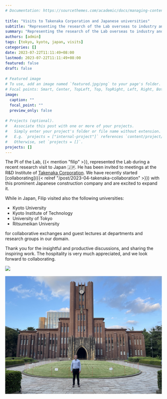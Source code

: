 ```yaml
---
# Documentation: https://sourcethemes.com/academic/docs/managing-content/

title: "Visits to Takenaka Corporation and Japanese universities"
subtitle: "Representing the research of the Lab overseas to industry and academic partners."
summary: "Representing the research of the Lab overseas to industry and academic partners."
authors: [admin]
tags: [tokyo, kyoto, japan, visits]
categories: []
date: 2023-07-22T11:11:49+08:00
lastmod: 2023-07-22T11:11:49+08:00
featured: false
draft: false

# Featured image
# To use, add an image named `featured.jpg/png` to your page's folder.
# Focal points: Smart, Center, TopLeft, Top, TopRight, Left, Right, BottomLeft, Bottom, BottomRight.
image:
  caption: ""
  focal_point: ""
  preview_only: false

# Projects (optional).
#   Associate this post with one or more of your projects.
#   Simply enter your project's folder or file name without extension.
#   E.g. `projects = ["internal-project"]` references `content/project/deep-learning/index.md`.
#   Otherwise, set `projects = []`.
projects: []
---
```


The PI of the Lab, {{< mention "filip" >}}, represented the Lab during a recent research visit to Japan :jp:.
He has been invited to meetings at the R&D Institute of [Takenaka Corporation](https://www.takenaka.co.jp/takenaka_e/).
We have recently started [collaborating]({{< relref "/post/2023-04-takenaka-collaboration" >}}) with this prominent Japanese construction company and are excited to expand it.

While in Japan, Filip visited also the following universities:
+ Kyoto University
+ Kyoto Institute of Technology
+ University of Tokyo
+ Ritsumeikan University

for collaborative exchanges and guest lectures at departments and research groups in our domain.

Thank you for the insightful and productive discussions, and sharing the inspiring work.
The hospitality is very much appreciated, and we look forward to collaborating.

![](1.jpg)

![](2.jpg)

